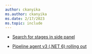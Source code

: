 ```yaml
---
author: ckanyika
ms.author: ckanyika
ms.date: 2/17/2023
ms.topic: include
---
```


- [Search for stages in side panel](#search-for-stages-in-side-panel)

- [Pipeline agent v3 (.NET 6) rolling out](#pipeline-agent-v3-net-6-rolling-out)
